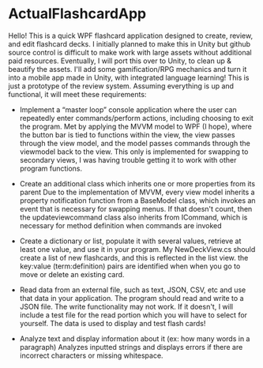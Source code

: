 # ActualFlashcardApp

Hello! This is a quick WPF flashcard application designed to create, review, and edit flashcard decks. I initially planned to make this in Unity but
github source control is difficult to make work with large assets without additional paid resources. Eventually, I will port this over to Unity, to clean up
& beautify the assets. I'll add some gamification/RPG mechanics and turn it into a mobile app made in Unity, with integrated language learning! This is just a 
prototype of the review system. Assuming everything is up and functional, it will meet these requirements:

- Implement a “master loop” console application where the user can repeatedly enter commands/perform actions, including choosing to exit the program.
   Met by applying the MVVM model to WPF (I hope), where the button bar is tied to functions within the view, the view passes through the view model, 
    and the model passes commands through the viewmodel back to the view. This only is implemented for swapping to secondary views, I was having trouble
     getting it to work with other program functions.

- Create an additional class which inherits one or more properties from its parent
    Due to the implementation of MVVM, every view model inherits a property notification function from a BaseModel class, which invokes an event that is necessary for 
    swapping menus. If that doesn't count, then the updateviewcommand class also inherits from ICommand, which is necessary for method definition when commands are invoked

- Create a dictionary or list, populate it with several values, retrieve at least one value, and use it in your program.
    My NewDeckView.cs should create a list of new flashcards, and this is reflected in the list view. the key:value (term:definition) pairs are identified when
    when you go to move or delete an existing card.

- Read data from an external file, such as text, JSON, CSV, etc and use that data in your application.
     The program should read and write to a JSON file. The write functionality may not work. If it doesn't, I will include a test file for the read portion which you will
    have to select for yourself. The data is used to display and test flash cards!

- Analyze text and display information about it (ex: how many words in a paragraph)
   Analyzes inputted strings and displays errors if there are incorrect characters or missing whitespace.
